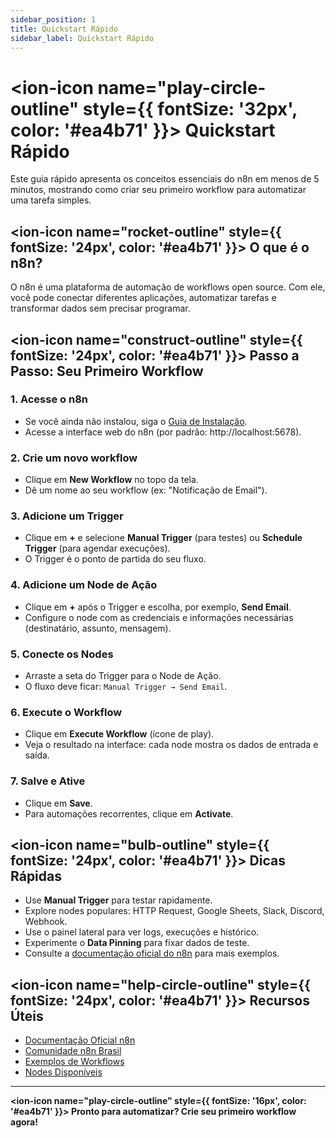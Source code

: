 ```yaml
---
sidebar_position: 1
title: Quickstart Rápido
sidebar_label: Quickstart Rápido
---
```


# <ion-icon name="play-circle-outline" style={{ fontSize: '32px', color: '#ea4b71' }}></ion-icon> Quickstart Rápido

Este guia rápido apresenta os conceitos essenciais do n8n em menos de 5 minutos, mostrando como criar seu primeiro workflow para automatizar uma tarefa simples.

## <ion-icon name="rocket-outline" style={{ fontSize: '24px', color: '#ea4b71' }}></ion-icon> O que é o n8n?
O n8n é uma plataforma de automação de workflows open source. Com ele, você pode conectar diferentes aplicações, automatizar tarefas e transformar dados sem precisar programar.

## <ion-icon name="construct-outline" style={{ fontSize: '24px', color: '#ea4b71' }}></ion-icon> Passo a Passo: Seu Primeiro Workflow

### 1. Acesse o n8n
- Se você ainda não instalou, siga o [Guia de Instalação](../../primeiros-passos/guia-instalacao).
- Acesse a interface web do n8n (por padrão: http://localhost:5678).

### 2. Crie um novo workflow
- Clique em **New Workflow** no topo da tela.
- Dê um nome ao seu workflow (ex: "Notificação de Email").

### 3. Adicione um Trigger
- Clique em **+** e selecione **Manual Trigger** (para testes) ou **Schedule Trigger** (para agendar execuções).
- O Trigger é o ponto de partida do seu fluxo.

### 4. Adicione um Node de Ação
- Clique em **+** após o Trigger e escolha, por exemplo, **Send Email**.
- Configure o node com as credenciais e informações necessárias (destinatário, assunto, mensagem).

### 5. Conecte os Nodes
- Arraste a seta do Trigger para o Node de Ação.
- O fluxo deve ficar: `Manual Trigger → Send Email`.

### 6. Execute o Workflow
- Clique em **Execute Workflow** (ícone de play).
- Veja o resultado na interface: cada node mostra os dados de entrada e saída.

### 7. Salve e Ative
- Clique em **Save**.
- Para automações recorrentes, clique em **Activate**.

## <ion-icon name="bulb-outline" style={{ fontSize: '24px', color: '#ea4b71' }}></ion-icon> Dicas Rápidas
- Use **Manual Trigger** para testar rapidamente.
- Explore nodes populares: HTTP Request, Google Sheets, Slack, Discord, Webhook.
- Use o painel lateral para ver logs, execuções e histórico.
- Experimente o **Data Pinning** para fixar dados de teste.
- Consulte a [documentação oficial do n8n](https://docs.n8n.io/getting-started/quickstart/) para mais exemplos.

## <ion-icon name="help-circle-outline" style={{ fontSize: '24px', color: '#ea4b71' }}></ion-icon> Recursos Úteis
- [Documentação Oficial n8n](https://docs.n8n.io/)
- [Comunidade n8n Brasil](https://discord.gg/n8nbrasil)
- [Exemplos de Workflows](https://n8n.io/workflows)
- [Nodes Disponíveis](https://docs.n8n.io/integrations/builtin/overview/)

---

**<ion-icon name="play-circle-outline" style={{ fontSize: '16px', color: '#ea4b71' }}></ion-icon> Pronto para automatizar? Crie seu primeiro workflow agora!**

